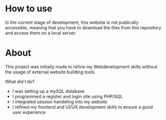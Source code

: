 # How to use #
In the current stage of development, this website is not publically accessible, 
meaning that you have to download the files from this repository and access them on a local server.

# About #
This project was initially made to refine my Webdevelopment skills without the usage of external website building tools.

What did I do?
- I was setting up a mySQL database
- I programmed a register and login site using PHP/SQL
- I integrated session handeling into my website
- I refined my frontend and UI/UX development skills to ensure a good user experience
